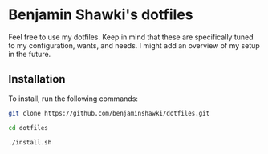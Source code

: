 # Benjamin Shawki's dotfiles

Feel free to use my dotfiles. Keep in mind that these are specifically tuned to my configuration, wants, and needs.
I might add an overview of my setup in the future.

## Installation

To install, run the following commands:

```bash
git clone https://github.com/benjaminshawki/dotfiles.git

cd dotfiles

./install.sh
```

